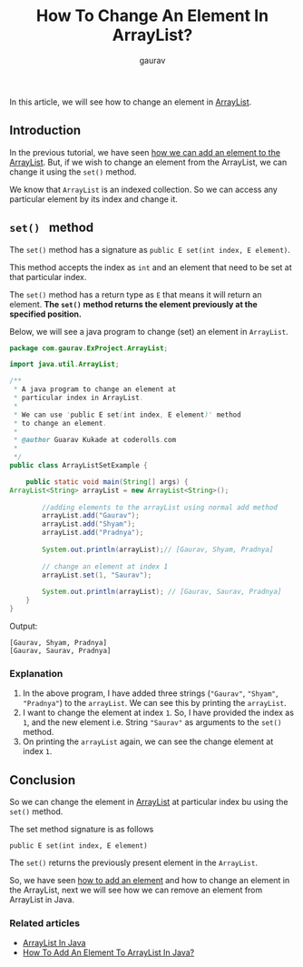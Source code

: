 ﻿---
layout: post
title: "How To Change An Element In ArrayList?"
author: gaurav
categories: [Collections, ArrayList]
description: "In this article, we will see how to change an element in ArrayList."
---

In this article, we will see how to change an element in [ArrayList](https://coderolls.com/arraylist-in-java/).

## Introduction

In the previous tutorial, we have seen [how we can add an element to the ArrayList](https://coderolls.com/add-element-in-arraylist/). But, if we wish to change an element from the ArrayList, we can change it using the `set()` method.

We know that `ArrayList` is an indexed collection. So we can access any particular element by its index and change it.

## `set() ` method

The `set()` method has a signature as `public E set(int index, E element)`.

This method accepts the index as `int` and an element that need to be set at that particular index.

The `set()` method has a return type as `E` that means it will return an element. **The `set()` method returns the element previously at the specified position.**

Below, we will see a java program to change (set) an element in `ArrayList`.

```java
package com.gaurav.ExProject.ArrayList;

import java.util.ArrayList;

/**
 * A java program to change an element at 
 * particular index in ArrayList.
 * 
 * We can use 'public E set(int index, E element)' method
 * to change an element.
 * 
 * @author Guarav Kukade at coderolls.com
 *
 */
public class ArrayListSetExample {

	public static void main(String[] args) {
ArrayList<String> arrayList = new ArrayList<String>();
		
		//adding elements to the arrayList using normal add method
		arrayList.add("Gaurav");
		arrayList.add("Shyam");
		arrayList.add("Pradnya");
		
		System.out.println(arrayList);// [Gaurav, Shyam, Pradnya]
		
		// change an element at index 1
		arrayList.set(1, "Saurav");
		
		System.out.println(arrayList); // [Gaurav, Saurav, Pradnya]
	}
}
```
Output:
```
[Gaurav, Shyam, Pradnya]
[Gaurav, Saurav, Pradnya]
```

### Explanation

1. In the above program, I  have added three strings (`"Gaurav"`, `"Shyam"`, `"Pradnya"`) to the `arrayList`. We can see this by printing the `arrayList`.
2. I want to change the element at index `1`. So, I have provided the index as `1`, and the new element i.e. String `"Saurav"` as arguments to the `set()` method.
3. On printing the `arrayList` again, we can see the change element at index `1`.

## Conclusion

So we can change the element in [ArrayList](https://coderolls.com/arraylist-in-java/) at particular index bu using the `set()` method.

The set method signature is as follows
```
public E set(int index, E element)
```

The `set()` returns the previously present element in the `ArrayList`.

So, we have seen [how to add an element](https://coderolls.com/add-element-in-arraylist/) and how to change an element in the ArrayList, next we will see how we can remove an element from ArrayList in Java.

### Related articles

- [ArrayList In Java](https://coderolls.com/arraylist-in-java/)
- [How To Add An Element To ArrayList In Java?](https://coderolls.com/add-element-in-arraylist/)




